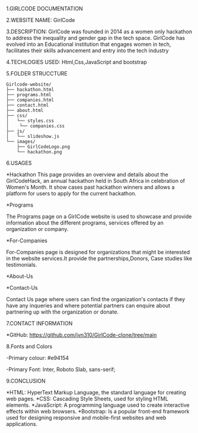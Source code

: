  1.GIRLCODE  DOCUMENTATION

 2.WEBSITE NAME: 
   GirlCode

 3.DESCRIPTION: 
   GirlCode was founded in 2014 as a women only hackathon to address the inequality and gender gap in the tech space. GirlCode has evolved into an Educational institution that engages women in tech, facilitates their skills advancement and entry into the tech industry

 4.TECHLOGIES USED: 
   Html,Css,JavaScript and bootstrap
 
 
 5.FOLDER STRUCCTURE

    Girlcode-website/
    ├── hackathon.html
    ├── programs.html
    ├── companies.html
    ├── contact.html
    ├── about.html
    ├── css/
    │   └── styles.css
    │    └── companies.css
    ├── js/
    │   └── slideshow.js
    └── images/
        ├── GirlCodeLogo.png
        └── hackathon.png


6.USAGES

*Hackathon
This page provides an overview and details about the GirlCodeHack, an annual hackathon held in South Africa in celebration of Women's Month.
It show cases past hackathon winners and allows a platform for users to apply for the current hackathon.

*Programs

The Programs page on a  GirlCode website is  used to showcase and provide information about the different programs, services offered by an organization or company.

*For-Companies

For-Companies  page is designed for organizations that might be interested in the website services.It provide the partnerships,Donors, Case studies like testimonials.

*About-Us

*Contact-Us

Contact Us page where users can find the organization's contacts if they have any inqueries and where potential partners can enquire about partnering up with the organization or donate.

7.CONTACT INFORMATION

*GitHub: https://github.com/jvn310/GirlCode-clone/tree/main

8.Fonts and Colors

-Primary colour: #e94154

-Primary Font: Inter, Roboto Slab, sans-serif;

9.CONCLUSION

*HTML: HyperText Markup Language, the standard language for creating web pages.
*CSS: Cascading Style Sheets, used for styling HTML elements.
*JavaScript: A programming language used to create interactive effects within web browsers.
*Bootstrap: Is a popular front-end framework used for designing responsive and mobile-first websites and web applications. 
